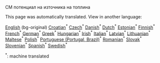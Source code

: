 <p> CM потенциал на източника на топлина </p>

This page was automatically translated. View in another language:

[English](../en/CM-Heat-source-potential.md) (bg-original)  [Croatian](../hr/CM-Heat-source-potential.md)<sup>\*</sup> [Czech](../cs/CM-Heat-source-potential.md)<sup>\*</sup> [Danish](../da/CM-Heat-source-potential.md)<sup>\*</sup> [Dutch](../nl/CM-Heat-source-potential.md)<sup>\*</sup> [Estonian](../et/CM-Heat-source-potential.md)<sup>\*</sup> [Finnish](../fi/CM-Heat-source-potential.md)<sup>\*</sup> [French](../fr/CM-Heat-source-potential.md)<sup>\*</sup> [German](../de/CM-Heat-source-potential.md)<sup>\*</sup> [Greek](../el/CM-Heat-source-potential.md)<sup>\*</sup> [Hungarian](../hu/CM-Heat-source-potential.md)<sup>\*</sup> [Irish](../ga/CM-Heat-source-potential.md)<sup>\*</sup> [Italian](../it/CM-Heat-source-potential.md)<sup>\*</sup> [Latvian](../lv/CM-Heat-source-potential.md)<sup>\*</sup> [Lithuanian](../lt/CM-Heat-source-potential.md)<sup>\*</sup> [Maltese](../mt/CM-Heat-source-potential.md)<sup>\*</sup> [Polish](../pl/CM-Heat-source-potential.md)<sup>\*</sup> [Portuguese (Portugal, Brazil)](../pt/CM-Heat-source-potential.md)<sup>\*</sup> [Romanian](../ro/CM-Heat-source-potential.md)<sup>\*</sup> [Slovak](../sk/CM-Heat-source-potential.md)<sup>\*</sup> [Slovenian](../sl/CM-Heat-source-potential.md)<sup>\*</sup> [Spanish](../es/CM-Heat-source-potential.md)<sup>\*</sup> [Swedish](../sv/CM-Heat-source-potential.md)<sup>\*</sup> 

<sup>\*</sup>: machine translated
